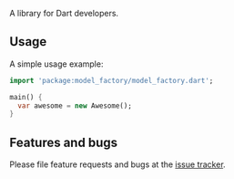 A library for Dart developers.

## Usage

A simple usage example:

```dart
import 'package:model_factory/model_factory.dart';

main() {
  var awesome = new Awesome();
}
```

## Features and bugs

Please file feature requests and bugs at the [issue tracker][tracker].

[tracker]: http://example.com/issues/replaceme
